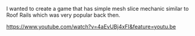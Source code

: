  I wanted to create a game that has simple mesh slice mechanic similar to Roof Rails which was very popular back then.

https://www.youtube.com/watch?v=4aEvUBj4xFI&feature=youtu.be
